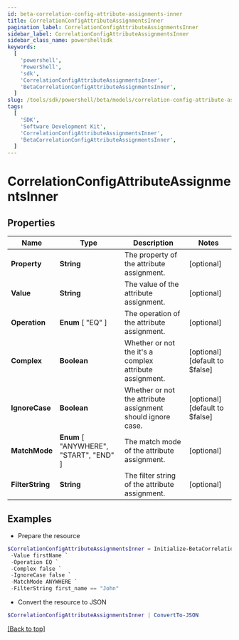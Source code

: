 ```yaml
---
id: beta-correlation-config-attribute-assignments-inner
title: CorrelationConfigAttributeAssignmentsInner
pagination_label: CorrelationConfigAttributeAssignmentsInner
sidebar_label: CorrelationConfigAttributeAssignmentsInner
sidebar_class_name: powershellsdk
keywords:
  [
    'powershell',
    'PowerShell',
    'sdk',
    'CorrelationConfigAttributeAssignmentsInner',
    'BetaCorrelationConfigAttributeAssignmentsInner',
  ]
slug: /tools/sdk/powershell/beta/models/correlation-config-attribute-assignments-inner
tags:
  [
    'SDK',
    'Software Development Kit',
    'CorrelationConfigAttributeAssignmentsInner',
    'BetaCorrelationConfigAttributeAssignmentsInner',
  ]
---
```


# CorrelationConfigAttributeAssignmentsInner

## Properties

| Name | Type | Description | Notes |
| --- | --- | --- | --- |
| **Property** | **String** | The property of the attribute assignment. | [optional] |
| **Value** | **String** | The value of the attribute assignment. | [optional] |
| **Operation** | **Enum** [ "EQ" ] | The operation of the attribute assignment. | [optional] |
| **Complex** | **Boolean** | Whether or not the it's a complex attribute assignment. | [optional] [default to $false] |
| **IgnoreCase** | **Boolean** | Whether or not the attribute assignment should ignore case. | [optional] [default to $false] |
| **MatchMode** | **Enum** [ "ANYWHERE", "START", "END" ] | The match mode of the attribute assignment. | [optional] |
| **FilterString** | **String** | The filter string of the attribute assignment. | [optional] |

## Examples

- Prepare the resource

```powershell
$CorrelationConfigAttributeAssignmentsInner = Initialize-BetaCorrelationConfigAttributeAssignmentsInner  -Property first_name `
 -Value firstName `
 -Operation EQ `
 -Complex false `
 -IgnoreCase false `
 -MatchMode ANYWHERE `
 -FilterString first_name == "John"
```

- Convert the resource to JSON

```powershell
$CorrelationConfigAttributeAssignmentsInner | ConvertTo-JSON
```

[[Back to top]](#)
